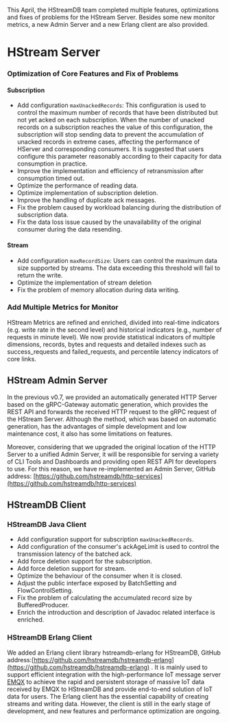 This April, the HStreamDB team completed multiple features, optimizations and fixes of problems for the HStream Server. Besides some new monitor metrics, a new Admin Server and a new Erlang client are also provided.

# HStream Server

### Optimization of Core Features and Fix of Problems

#### Subscription

- Add configuration `maxUnackedRecords`: This configuration is used to control the maximum number of records that have been distributed but not yet acked on each subscription. When the number of unacked records on a subscription reaches the value of this configuration, the subscription will stop sending data to prevent the accumulation of unacked records in extreme cases, affecting the performance of HServer and corresponding consumers. It is suggested that users configure this parameter reasonably according to their capacity for data consumption in practice.
- Improve the implementation and efficiency of retransmission after consumption timed out.
- Optimize the performance of reading data.
- Optimize implementation of subscription deletion.
- Improve the handling of duplicate ack messages.
- Fix the problem caused by workload balancing during the distribution of subscription data.
- Fix the data loss issue caused by the unavailability of the original consumer during the data resending.

#### Stream

- Add configuration `maxRecordSize`: Users can control the maximum data size supported by streams. The data exceeding this threshold will fail to return the write.
- Optimize the implementation of stream deletion
- Fix the problem of memory allocation during data writing.

### Add Multiple Metrics for Monitor

HStream Metrics are refined and enriched, divided into real-time indicators (e.g. write rate in the second level) and historical indicators (e.g., number of requests in minute level). We now provide statistical indicators of multiple dimensions, records, bytes and requests and detailed indexes such as success_requests and failed_requests, and percentile latency indicators of core links.

## HStream Admin Server

In the previous v0.7, we provided an automatically generated HTTP Server based on the gRPC-Gateway automatic generation, which provides the REST API and forwards the received HTTP request to the gRPC request of the HStream Server. Although the method, which was based on automatic generation, has the advantages of simple development and low maintenance cost, it also has some limitations on features.

Moreover, considering that we upgraded the original location of the HTTP Server to a unified Admin Server, it will be responsible for serving a variety of CLI Tools and Dashboards and providing open REST API for developers to use. For this reason, we have re-implemented an Admin Server, GitHub address: [https://github.com/hstreamdb/http-services](https://github.com/hstreamdb/http-services)

## HStreamDB Client

### HStreamDB Java Client

- Add configuration support for subscription `maxUnackedRecords`.
- Add configuration of the consumer's ackAgeLimit is used to control the transmission latency of the batched ack.
- Add force deletion support for the subscription.
- Add force deletion support for stream.
- Optimize the behaviour of the consumer when it is closed.
- Adjust the public interface exposed by BatchSetting and FlowControlSetting.
- Fix the problem of calculating the accumulated record size by BufferedProducer.
- Enrich the introduction and description of Javadoc related interface is enriched.

### HStreamDB Erlang Client

We added an Erlang client library hstreamdb-erlang for HStreamDB, GitHub address:[https://github.com/hstreamdb/hstreamdb-erlang](https://github.com/hstreamdb/hstreamdb-erlang) . It is mainly used to support efficient integration with the high-performance IoT message server [EMQX](https://www.emqx.com/en/products/emqx) to achieve the rapid and persistent storage of massive IoT data received by EMQX to HStreamDB and provide end-to-end solution of IoT data for users. The Erlang client has the essential capability of creating streams and writing data. However, the client is still in the early stage of development, and new features and performance optimization are ongoing.

